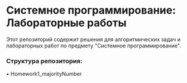 # Системное программирование: Лабораторные работы

Этот репозиторий содержит решения для алгоритмических задач и лабораторных работ по предмету "Системное программирование". 

### Структура репозитория:
• Homework1_majorityNumber
